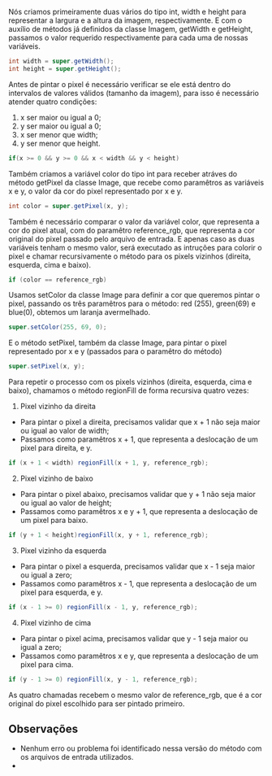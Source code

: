 Nós criamos primeiramente duas vários do tipo int, width e height para representar a largura e a altura da imagem, respectivamente. E com o auxílio de métodos já definidos da classe Imagem, getWidth e getHeight, passamos o valor requerido respectivamente para cada uma de nossas variáveis.
```Java
int width = super.getWidth();
int height = super.getHeight();
```
Antes de pintar o pixel é necessário verificar se ele está dentro do intervalos de valores válidos (tamanho da imagem), para isso é necessário atender quatro condições:
1. x ser maior ou igual a 0;
2. y ser maior ou igual a 0;
3. x ser menor que width;
4. y ser menor que height.
```Java
if(x >= 0 && y >= 0 && x < width && y < height)
```


Também criamos a variável color do tipo int para receber atráves do método getPixel da classe Image, que recebe como paramêtros as variáveis x e y, o valor da cor do pixel representado por x e y.
```Java
int color = super.getPixel(x, y);
```

Também é necessário comparar o valor da variável color, que representa a cor do pixel atual, com do paramêtro reference_rgb, que representa a cor original do pixel passado pelo arquivo de entrada. E apenas caso as duas variáveis tenham o mesmo valor, será executado as intruções para colorir o pixel e chamar recursivamente o método para os pixels vizinhos (direita, esquerda, cima e baixo).
```Java
if (color == reference_rgb)
```

Usamos setColor da classe Image para definir a cor que queremos pintar o pixel, passando os três paramêtros para o método: red (255), green(69) e blue(0), obtemos um laranja avermelhado.
```Java
super.setColor(255, 69, 0);
```

E o método setPixel, também da classe Image, para pintar o pixel representado por x e y (passados para o paramêtro do método)
```Java
super.setPixel(x, y);
```

Para repetir o processo com os pixels vizinhos (direita, esquerda, cima e baixo), chamamos o método regionFill de forma recursiva quatro vezes:
1. Pixel vizinho da direita
- Para pintar o pixel a direita, precisamos validar que x + 1 não seja maior ou igual ao valor de width;
- Passamos como paramêtros x + 1, que representa a deslocação de um pixel para direita, e y.
```Java
if (x + 1 < width) regionFill(x + 1, y, reference_rgb);
```

2. Pixel vizinho de baixo
- Para pintar o pixel abaixo, precisamos validar que y + 1 não seja maior ou igual ao valor de height;
- Passamos como paramêtros x e y + 1, que representa a deslocação de um pixel para baixo.
```Java
if (y + 1 < height)regionFill(x, y + 1, reference_rgb);
```
    
3. Pixel vizinho da esquerda
- Para pintar o pixel a esquerda, precisamos validar que x - 1 seja maior ou igual a zero;
- Passamos como paramêtros x - 1, que representa a deslocação de um pixel para esquerda, e y.
```Java
if (x - 1 >= 0) regionFill(x - 1, y, reference_rgb);
```
    
4. Pixel vizinho de cima
- Para pintar o pixel acima, precisamos validar que y - 1 seja maior ou igual a zero;
- Passamos como paramêtros x e y, que representa a deslocação de um pixel para cima.
```Java
if (y - 1 >= 0) regionFill(x, y - 1, reference_rgb);
```    

As quatro chamadas recebem o mesmo valor de reference_rgb, que é a cor original do pixel escolhido para ser pintado primeiro.

## Observações
- Nenhum erro ou problema foi identificado nessa versão do método com os arquivos de entrada utilizados.
- 
